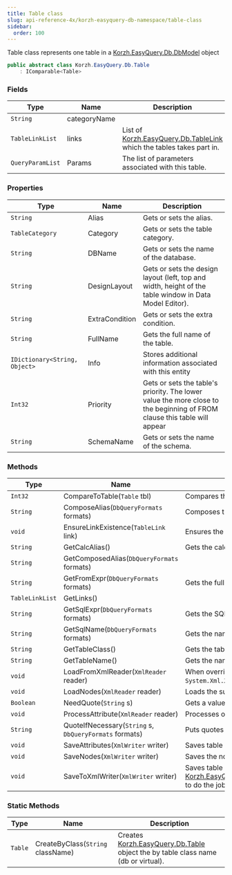 ```yaml
---
title: Table class
slug: api-reference-4x/korzh-easyquery-db-namespace/table-class
sidebar:
  order: 100
---
```


Table class represents one table in a [Korzh.EasyQuery.Db.DbModel](///////////////easyquery/docs/api-reference-4x/korzh-easyquery-db-namespace/dbmodel-class) object
```csharp
public abstract class Korzh.EasyQuery.Db.Table
    : IComparable<Table>

```

### Fields

| Type | Name | Description | 
| --- | --- | --- | 
| `String` | categoryName |  | 
| `TableLinkList` | links | List of [Korzh.EasyQuery.Db.TableLink](///////////////easyquery/docs/api-reference-4x/korzh-easyquery-db-namespace/tablelink-class) which the tables takes part in. | 
| `QueryParamList` | Params | The list of parameters associated with this table. | 


### Properties

| Type | Name | Description | 
| --- | --- | --- | 
| `String` | Alias | Gets or sets the alias. | 
| `TableCategory` | Category | Gets or sets the table category. | 
| `String` | DBName | Gets or sets the name of the database. | 
| `String` | DesignLayout | Gets or sets the design layout (left, top and width, height of the table window in Data Model Editor). | 
| `String` | ExtraCondition | Gets or sets the extra condition. | 
| `String` | FullName | Gets the full name of the table. | 
| `IDictionary<String, Object>` | Info | Stores additional information associated with this entity | 
| `Int32` | Priority | Gets or sets the table's priority.  The lower value the more close to the beginning of FROM clause this table will appear | 
| `String` | SchemaName | Gets or sets the name of the schema. | 


### Methods

| Type | Name | Description | 
| --- | --- | --- | 
| `Int32` | CompareToTable(`Table` tbl) | Compares the current table with another table alphabetically. | 
| `String` | ComposeAlias(`DbQueryFormats` formats) | Composes the alias. | 
| `void` | EnsureLinkExistence(`TableLink` link) | Ensures the existence of link passed in parameter. | 
| `String` | GetCalcAlias() | Gets the calculated alias (used when the "alias" field is empty) | 
| `String` | GetComposedAlias(`DbQueryFormats` formats) |  | 
| `String` | GetFromExpr(`DbQueryFormats` formats) | Gets the full name of the table which is used in FROM clause. | 
| `TableLinkList` | GetLinks() |  | 
| `String` | GetSqlExpr(`DbQueryFormats` formats) | Gets the SQL expression that represents the table in WHERE clause. | 
| `String` | GetSqlName(`DbQueryFormats` formats) | Gets the name that represents the table in SQL expressions. | 
| `String` | GetTableClass() | Gets the table class (DB or virtual). | 
| `String` | GetTableName() | Gets the name of the table. | 
| `void` | LoadFromXmlReader(`XmlReader` reader) | When overriden in a derived class loads table properties from `System.Xml.XmlReader` object. | 
| `void` | LoadNodes(`XmlReader` reader) | Loads the sub-nodes of table's node. | 
| `Boolean` | NeedQuote(`String` s) | Gets a value indicating whether string should be quoted | 
| `void` | ProcessAttribute(`XmlReader` reader) | Processes one attribute during XML reading. | 
| `String` | QuoteIfNecessary(`String` s, `DbQueryFormats` formats) | Puts quotes around identifier if necessary. | 
| `void` | SaveAttributes(`XmlWriter` writer) | Saves table properties to `System.Xml.XmlWriter` object. | 
| `void` | SaveNodes(`XmlWriter` writer) | Saves the nodes to XML writer. | 
| `void` | SaveToXmlWriter(`XmlWriter` writer) | Saves table properties to `System.Xml.XmlWriter` object. Calls [Korzh.EasyQuery.Db.Table.SaveAttributes(System.Xml.XmlWriter)](///////////////easyquery/docs/api-reference-4x/korzh-easyquery-db-namespace/table-class)procedure to do the job. | 


### Static Methods

| Type | Name | Description | 
| --- | --- | --- | 
| `Table` | CreateByClass(`String` className) | Creates [Korzh.EasyQuery.Db.Table](///////////////easyquery/docs/api-reference-4x/korzh-easyquery-db-namespace/table-class) object the by table class name (db or virtual). |
